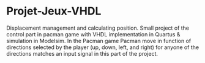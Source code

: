 # Projet-Jeux-VHDL
Displacement management and calculating position.
Small project of the control part in pacman game with VHDL implementation in Quartus & simulation in Modelsim. In the Pacman game Pacman move in function of directions selected by the player (up, down, left, and right) for anyone of the directions matches an input signal in this part of the project.   
